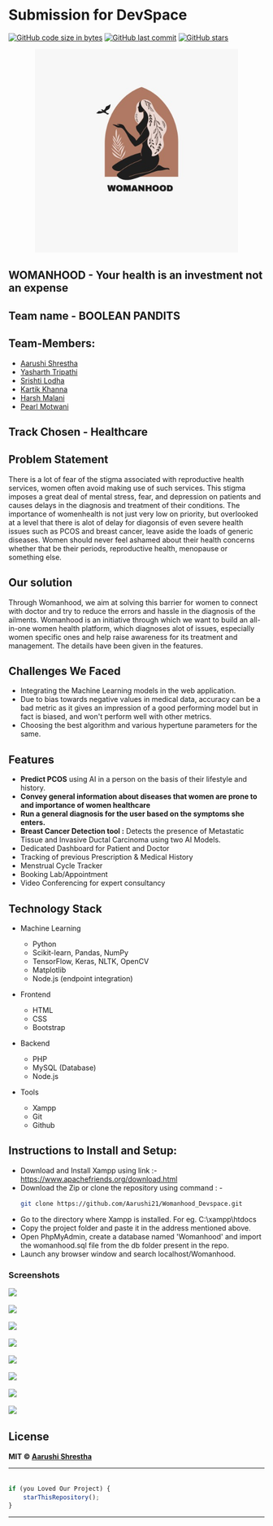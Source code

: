 # Submission for DevSpace
[![GitHub code size in bytes](https://img.shields.io/github/languages/code-size/Aarushi21/Womanhood_DevSpace?logo=github&style=social)](https://github.com/Aarushi21/) [![GitHub last commit](https://img.shields.io/github/last-commit/Aarushi21/Womanhood_DevSpace?style=social&logo=git)](https://github.com/Aarushi21/) [![GitHub stars](https://img.shields.io/github/stars/Aarushi21/Womanhood_DevSpace?style=social)](https://github.com/Aarushi21/.../stargazers)

<p align="center">
<a href="">
<img src="logo-readme.jpeg" width="400px" alt=""/>
</a>
</p>

## WOMANHOOD - Your health is an investment not an expense

## Team name -  BOOLEAN PANDITS

## Team-Members:
- [Aarushi Shrestha](https://github.com/Aarushi21)
- [Yasharth Tripathi](https://github.com/yasharthratan)
- [Srishti Lodha](https://github.com/Srish-tii)
- [Kartik Khanna](https://github.com/kartik0406)
- [Harsh Malani](https://github.com/Harsh-1309)
- [Pearl Motwani](https://github.com/)

## Track Chosen - Healthcare

## Problem Statement
There is a lot of fear of the stigma associated with reproductive health services, women often avoid making use of such services. This stigma imposes a great deal of mental stress, fear, and depression on patients and causes delays in the diagnosis and treatment of their conditions. The importance of womenhealth is not just very low on priority, but overlooked at a level that there is alot of delay for diagonsis of even severe health issues such as PCOS and breast cancer, leave aside the loads of generic diseases. Women should never feel ashamed about their health concerns whether that be their periods, reproductive health, menopause or something else.

## Our solution
Through Womanhood, we aim at solving this barrier for women to connect with doctor and try to reduce the errors and hassle in the diagnosis of the ailments. Womanhood is an initiative through which we want to build an all-in-one women health platform, which diagnoses alot of issues, especially women specific ones and help raise awareness for its treatment and management. The details have been given in the features.

## Challenges We Faced 

* Integrating the Machine Learning models in the web application.
* Due to bias towards negative values in medical data, accuracy can be a bad metric as it gives an impression of a good performing model but in fact is biased, and won't perform well with other metrics. 
* Choosing the best algorithm and various hypertune parameters for the same.

## Features
* <b>Predict PCOS</b> using AI in a person on the basis of their lifestyle and history.
* <b>Convey general information about diseases that women are prone to and importance of women healthcare</b>
* <b>Run a general diagnosis for the user based on the symptoms she enters. </b>
* <b>Breast Cancer Detection tool :</b> Detects the presence of Metastatic Tissue and Invasive Ductal Carcinoma using two AI Models. 
* Dedicated Dashboard for Patient and Doctor
* Tracking of previous Prescription & Medical History 
* Menstrual Cycle Tracker
* Booking Lab/Appointment
* Video Conferencing for expert consultancy


## Technology Stack

- Machine Learning
  - Python 
  - Scikit-learn, Pandas, NumPy
  - TensorFlow, Keras, NLTK, OpenCV 
  - Matplotlib
  - Node.js (endpoint integration)
  


- Frontend
  - HTML
  - CSS
  - Bootstrap
  
- Backend
  - PHP 
  - MySQL (Database)
  - Node.js

- Tools
  
  - Xampp
  - Git
  - Github

## Instructions to Install and Setup:

- Download and Install Xampp using link  :- https://www.apachefriends.org/download.html
- Download the Zip or clone the repository using command : -
  ``` bash
  git clone https://github.com/Aarushi21/Womanhood_Devspace.git
  ```
- Go to the directory where Xampp is installed. For eg. C:\xampp\htdocs
- Copy the project folder and paste it in the address mentioned above.
- Open PhpMyAdmin, create a database named 'Womanhood' and import the womanhood.sql file from the db folder present in the repo.
- Launch any browser window and search localhost/Womanhood.

### Screenshots
![](https://github.com/Aarushi21/Womanhood_DevSpace/blob/main/ss.PNG)

![](https://github.com/Aarushi21/Womanhood_DevSpace/blob/main/ff.PNG)

![](https://github.com/Aarushi21/Womanhood_DevSpace/blob/main/img1%20(1).PNG)

![](https://github.com/Aarushi21/Womanhood_DevSpace/blob/main/img2%20(1).PNG)

![](https://github.com/Aarushi21/Womanhood_DevSpace/blob/main/img3%20(1).PNG)

![](https://github.com/Aarushi21/Womanhood_DevSpace/blob/main/img4%20(1).PNG)

![](https://github.com/Aarushi21/Womanhood_DevSpace/blob/main/img5%20(1).PNG)

![](https://github.com/Aarushi21/Womanhood_DevSpace/blob/main/img6%20(1).PNG)






## License

**MIT &copy; [Aarushi Shrestha](https://github.com/Aarushi21/Womanhood_Devspace/blob/master/LICENSE)**


---------

```javascript

if (you Loved Our Project) {
    starThisRepository();
}

```

-----------
  
